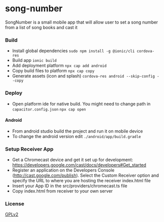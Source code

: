 # song-number
SongNumber is a small mobile app that will allow user to set a song number from a list of song books and cast it

### Build
* Install global dependencies
  ```sudo npm install -g @ionic/cli cordova-res```
* Build app
  ```ionic build```
* Add deployment platform
  ```npx cap add android```
* Copy build files to platform
  ```npx cap copy```
* Generate assets (icon and splash)
  ```cordova-res android --skip-config --copy```

### Deploy
* Open platform ide for native build. You might need to change path in `capacitor.config.json`
  ```npx cap open```

#### Android
* From android studio build the project and run it on mobile device
* To change the android version edit `./android/app/build.gradle`

### Setup Receiver App

* Get a Chromecast device and get it set up for development: https://developers.google.com/cast/docs/developers#Get_started
* Register an application on the Developers Console (http://cast.google.com/publish). Select the Custom Receiver option and specify the URL to where you are hosting the receiver index.html file
* Insert your App ID in the src/providers/chromecast.ts file
* Copy index.html from receiver to your own server

### License
[GPLv2](LICENSE)

